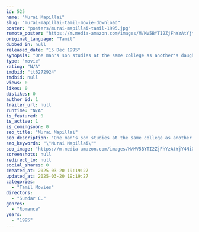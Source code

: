 ```yaml
---
id: 525
name: "Murai Mapillai"
slug: "murai-mapillai-tamil-movie-download"
poster: "posters/murai-mapillai-tamil-1995.jpg"
remote_poster: "https://m.media-amazon.com/images/M/MV5BYTI2ZjFhYzAtYjY4Ni00YmNiLWI3YmYtZjIxYmY1ZGIyNWE0XkEyXkFqcGdeQXVyMjA4OTI5NDQ@._V1_SX300.jpg"
original_language: "Tamil"
dubbed_in: null
released_date: "15 Dec 1995"
synopsis: "One man's son studies at the same college as another's daughter, but they are deadly enemies, whereas the fathers want them children to get married. Rajashree becomes friendly with both of them and plans to break their relationship."
type: "movie"
rating: "N/A"
imdbid: "tt6272924"
tmdbid: null
views: 0
likes: 0
dislikes: 0
author_id: 1
trailer_url: null
runtime: "N/A"
is_featured: 0
is_active: 1
is_comingsoon: 0
seo_title: "Murai Mapillai"
seo_description: "One man's son studies at the same college as another's daughter, but they are deadly enemies, whereas the fathers want them children to get married. Rajashree becomes friendly with both of them and plans to break their relationship."
seo_keywords: "\"Murai Mapillai\""
seo_image: "https://m.media-amazon.com/images/M/MV5BYTI2ZjFhYzAtYjY4Ni00YmNiLWI3YmYtZjIxYmY1ZGIyNWE0XkEyXkFqcGdeQXVyMjA4OTI5NDQ@._V1_SX300.jpg"
screenshots: null
redirect_to: null
social_shares: 0
created_at: 2025-03-20 19:19:27
updated_at: 2025-03-20 19:19:27
categories:
  - "Tamil Movies"
directors:
  - "Sundar C."
genres:
  - "Romance"
years:
  - "1995"
---
```

